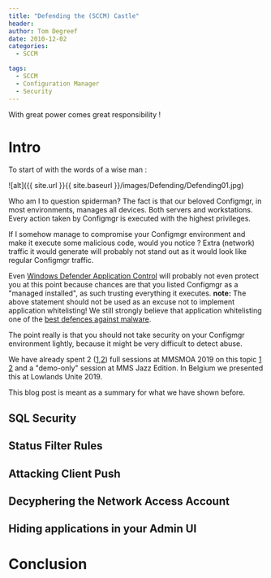 ```yaml
---
title: "Defending the (SCCM) Castle"
header:
author: Tom Degreef
date: 2010-12-02 
categories:
  - SCCM

tags:
  - SCCM
  - Configuration Manager
  - Security
---
```


With great power comes great responsibility !

# Intro #

To start of with the words of a wise man :

![alt]({{ site.url }}{{ site.baseurl }}/images/Defending/Defending01.jpg)

Who am I to question spiderman? 
The fact is that our beloved Configmgr, in most environments, manages all devices. Both servers and workstations. 
Every action taken by Configmgr is executed with the highest privileges.

If I somehow manage to compromise your Configmgr environment and make it execute some malicious code, would you notice ?
Extra (network) traffic it would generate will probably not stand out as it would look like regular Configmgr traffic.

Even [Windows Defender Application Control](https://docs.microsoft.com/en-us/windows/security/threat-protection/windows-defender-application-control/windows-defender-application-control) will probably not even protect you at this point because chances are that you listed Configmgr as a "managed installed", as such trusting everything it executes.
**note:** The above statement should not be used as an excuse not to implement application whitelisting! We still strongly believe that application whitelisting one of the [best defences against malware](http://www.oscc.be/osccservices/Windows-Defender-Application-Control/).

The point really is that you should not take security on your Configmgr environment lightly, because it might be very difficult to detect abuse.

We have already spent 2 ([1](https://sched.co/N6f0),[2](https://sched.co/N6f3)) full sessions at MMSMOA 2019 on this topic [1](https://sched.co/N6f0) [2](https://sched.co/N6f3) and a "demo-only" session at MMS Jazz Edition. In Belgium we presented this at Lowlands Unite 2019.

This blog post is meant as a summary for what we have shown before.

## SQL Security ##

## Status Filter Rules ##

## Attacking Client Push ##

## Decyphering the Network Access Account ##

## Hiding applications in your Admin UI ##

# Conclusion #

